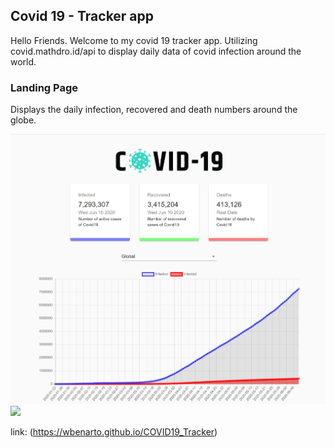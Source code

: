 ## Covid 19 - Tracker app
Hello Friends. Welcome to my covid 19 tracker app. Utilizing covid.mathdro.id/api to display daily data of covid infection around the world. 

### Landing Page 
Displays the daily infection, recovered and death numbers around the globe. 

![](/src/images/home.png)
![](/images/us.png)

link: (https://wbenarto.github.io/COVID19_Tracker)
